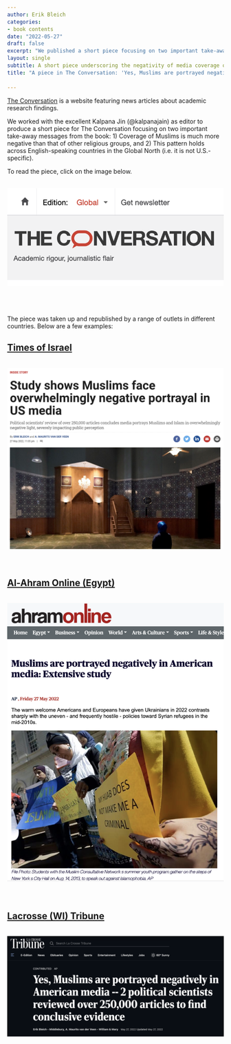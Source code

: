 ```yaml
---
author: Erik Bleich
categories:
- book contents
date: "2022-05-27"
draft: false
excerpt: "We published a short piece focusing on two important take-away messages from the book: 1) Coverage of Muslims is much more negative than that of other religious groups, and 2) This pattern holds across English-speaking countries in the Global North (i.e. it is not U.S.-specific).\n\nThe piece was republished in a number of outlets in several countries." 
layout: single
subtitle: A short piece underscoring the negativity of media coverage of Muslims and the cross-national nature of this pattern
title: "A piece in The Conversation: 'Yes, Muslims are portrayed negatively in American media'"

---
```


[The Conversation](https://theconversation.com/global/) is a website featuring news articles about academic research findings.

We worked with the excellent Kalpana Jin (@kalpanajain) as editor to produce a short piece for The Conversation focusing on two important take-away messages from the book: 1) Coverage of Muslims is much more negative than that of other religious groups, and 2) This pattern holds across English-speaking countries in the Global North (i.e. it is not U.S.-specific). 

To read the piece, click on the image below.
<br>
<br>

<center>
<a href=https://theconversation.com/yes-muslims-are-portrayed-negatively-in-american-media-2-political-scientists-reviewed-over-250-000-articles-to-find-conclusive-evidence-183327><img src=conversation.png></a>
</center>

<br>
<br>
<br>

The piece was taken up and republished by a range of outlets in different countries. Below are a few examples:


## [Times of Israel](https://www.timesofisrael.com/)
<br>

<center>
<a href=https://www.timesofisrael.com/study-shows-muslims-face-overwhelmingly-negative-portrayal-in-us-media/><img src=TimesofIsrael.png></a>
</center>

<br>
<br>


## [Al-Ahram Online (Egypt)](https://english.ahram.org.eg/)
<br>

<center>
<a href=https://english.ahram.org.eg/News/466946.aspx><img src=AhramOnline.png></a>
</center>

<br>
<br>

## [Lacrosse (WI) Tribune](https://lacrossetribune.com/)
<br>

<center>
<a href=https://lacrossetribune.com/news/science/yes-muslims-are-portrayed-negatively-in-american-media----2-political-scientists-reviewed/article_38a80eea-5eb4-55d1-a1e3-0a22de5e963e.html><img src=LacrosseTribune.png></a>
</center>
